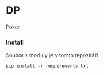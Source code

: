 # DP
Poker

### Install
Soubor s moduly je v tomto repozitáři

```
pip install -r requirements.txt
```
